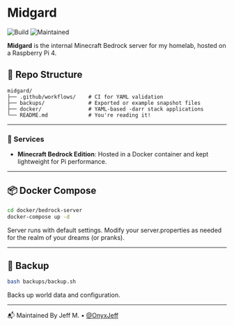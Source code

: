 # Midgard

![Build](https://github.com/OnyxJeff/Midgard/actions/workflows/build.yml/badge.svg)
![Maintained](https://img.shields.io/badge/maintained-yes-blue)

**Midgard** is the internal Minecraft Bedrock server for my homelab, hosted on a Raspberry Pi 4.

## 📁 Repo Structure

```text
midgard/
├── .github/workflows/    # CI for YAML validation
├── backups/              # Exported or example snapshot files
├── docker/               # YAML-based -darr stack applications
└── README.md             # You're reading it!
```

---

### 🧰 Services
- **Minecraft Bedrock Edition**: Hosted in a Docker container and kept lightweight for Pi performance.

---

## 📦 Docker Compose

```bash
cd docker/bedrock-server
docker-compose up -d
```

Server runs with default settings. Modify your server.properties as needed for the realm of your dreams (or pranks).

---

## 💾 Backup

```bash
bash backups/backup.sh
```

Backs up world data and configuration.

---

📬 Maintained By
Jeff M. • [@OnyxJeff](https://www.github.com/onyxjeff)